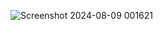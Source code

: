![Screenshot 2024-08-09 001621](https://github.com/user-attachments/assets/f749e91e-539a-46bd-b432-923cd8024315)
